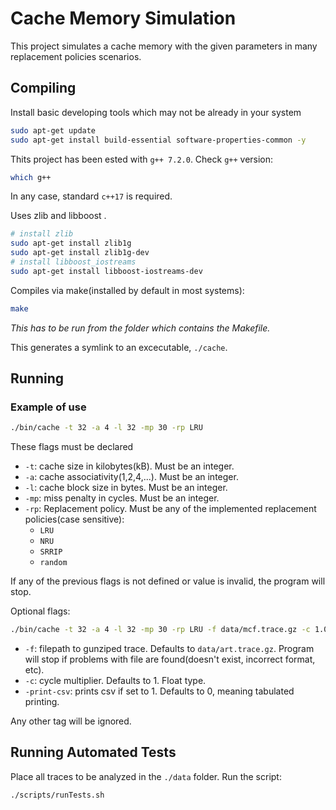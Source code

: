 # Cache Memory Simulation

This project simulates a cache memory with the given parameters in many replacement policies scenarios.

## Compiling

Install basic developing tools which may not be already in your system

```bash
sudo apt-get update
sudo apt-get install build-essential software-properties-common -y
```

Thits project has been ested with ```g++ 7.2.0```. Check `g++` version:

```bash
which g++
```

In any case, standard `c++17` is required.

Uses zlib and libboost .

```bash
# install zlib
sudo apt-get install zlib1g
sudo apt-get install zlib1g-dev
# install libboost_iostreams
sudo apt-get install libboost-iostreams-dev
```

Compiles via make(installed by default in most systems):

```bash
make
```

_This has to be run from the folder which contains the Makefile._

This generates a symlink to an excecutable, `./cache`.

## Running

### Example of use

```bash
./bin/cache -t 32 -a 4 -l 32 -mp 30 -rp LRU
```

These flags must be declared

- `-t`: cache size in kilobytes(kB). Must be an integer.
- `-a`: cache associativity(1,2,4,...). Must be an integer.
- `-l`: cache block size in bytes. Must be an integer.
- `-mp`: miss penalty in cycles. Must be an integer.
- `-rp`: Replacement policy. Must be any of the implemented replacement policies(case sensitive):
  - `LRU`
  - `NRU`
  - `SRRIP`
  - `random`

If any of the previous flags is not defined or value is invalid, the program will stop.

Optional flags:

```bash
./bin/cache -t 32 -a 4 -l 32 -mp 30 -rp LRU -f data/mcf.trace.gz -c 1.05 -print-csv 1
```

- `-f`: filepath to gunziped trace. Defaults to `data/art.trace.gz`. Program will stop if problems with file are found(doesn't exist, incorrect format, etc).
- `-c`: cycle multiplier. Defaults to 1. Float type.
- `-print-csv`: prints csv if set to 1. Defaults to 0, meaning tabulated printing.

Any other tag will be ignored.

## Running Automated Tests

Place all traces to be analyzed in the `./data` folder.
Run the script:

```bash
./scripts/runTests.sh
```
